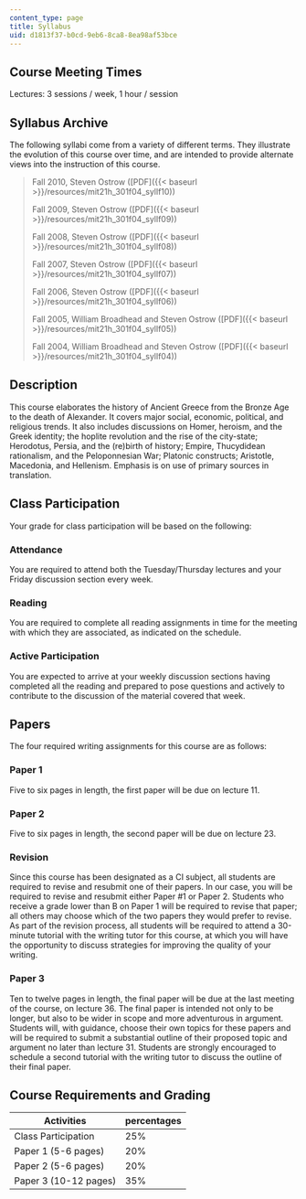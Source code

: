 ```yaml
---
content_type: page
title: Syllabus
uid: d1813f37-b0cd-9eb6-8ca8-8ea98af53bce
---
```


Course Meeting Times
--------------------

Lectures: 3 sessions / week, 1 hour / session

Syllabus Archive
----------------

The following syllabi come from a variety of different terms. They illustrate the evolution of this course over time, and are intended to provide alternate views into the instruction of this course.

> Fall 2010, Steven Ostrow ([PDF]({{< baseurl >}}/resources/mit21h_301f04_syllf10))
> 
> Fall 2009, Steven Ostrow ([PDF]({{< baseurl >}}/resources/mit21h_301f04_syllf09))
> 
> Fall 2008, Steven Ostrow ([PDF]({{< baseurl >}}/resources/mit21h_301f04_syllf08))
> 
> Fall 2007, Steven Ostrow ([PDF]({{< baseurl >}}/resources/mit21h_301f04_syllf07))
> 
> Fall 2006, Steven Ostrow ([PDF]({{< baseurl >}}/resources/mit21h_301f04_syllf06))
> 
> Fall 2005, William Broadhead and Steven Ostrow ([PDF]({{< baseurl >}}/resources/mit21h_301f04_syllf05))
> 
> Fall 2004, William Broadhead and Steven Ostrow ([PDF]({{< baseurl >}}/resources/mit21h_301f04_syllf04))

Description
-----------

This course elaborates the history of Ancient Greece from the Bronze Age to the death of Alexander. It covers major social, economic, political, and religious trends. It also includes discussions on Homer, heroism, and the Greek identity; the hoplite revolution and the rise of the city-state; Herodotus, Persia, and the (re)birth of history; Empire, Thucydidean rationalism, and the Peloponnesian War; Platonic constructs; Aristotle, Macedonia, and Hellenism. Emphasis is on use of primary sources in translation.

Class Participation
-------------------

Your grade for class participation will be based on the following:

### Attendance

You are required to attend both the Tuesday/Thursday lectures and your Friday discussion section every week.

### Reading

You are required to complete all reading assignments in time for the meeting with which they are associated, as indicated on the schedule.

### Active Participation

You are expected to arrive at your weekly discussion sections having completed all the reading and prepared to pose questions and actively to contribute to the discussion of the material covered that week.

Papers
------

The four required writing assignments for this course are as follows:

### Paper 1

Five to six pages in length, the first paper will be due on lecture 11.

### Paper 2

Five to six pages in length, the second paper will be due on lecture 23.

### Revision

Since this course has been designated as a CI subject, all students are required to revise and resubmit one of their papers. In our case, you will be required to revise and resubmit either Paper #1 or Paper 2. Students who receive a grade lower than B on Paper 1 will be required to revise that paper; all others may choose which of the two papers they would prefer to revise. As part of the revision process, all students will be required to attend a 30-minute tutorial with the writing tutor for this course, at which you will have the opportunity to discuss strategies for improving the quality of your writing.

### Paper 3

Ten to twelve pages in length, the final paper will be due at the last meeting of the course, on lecture 36. The final paper is intended not only to be longer, but also to be wider in scope and more adventurous in argument. Students will, with guidance, choose their own topics for these papers and will be required to submit a substantial outline of their proposed topic and argument no later than lecture 31. Students are strongly encouraged to schedule a second tutorial with the writing tutor to discuss the outline of their final paper.

Course Requirements and Grading
-------------------------------

| Activities | percentages |
| --- | --- |
| Class Participation | 25% |
| Paper 1 (5-6 pages) | 20% |
| Paper 2 (5-6 pages) | 20% |
| Paper 3 (10-12 pages) | 35%